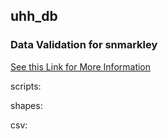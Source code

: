 ## uhh_db

### Data Validation for snmarkley
[See this Link for More Information](https://github.com/snmarkley1/HIST_HU_URB)


scripts:

shapes:

csv: 